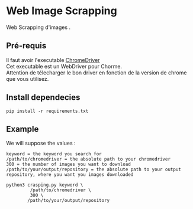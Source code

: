 # Web Image Scrapping

Web Scrapping d'images . 

## Pré-requis 

Il faut avoir l'executable [ChromeDriver](https://chromedriver.chromium.org/downloads)  
Cet executable est un WebDriver pour Chorme.  
Attention de télecharger le bon driver en fonction de la version de chrome que vous utilisez.
## Install dependecies

````shell script
pip install -r requirements.txt
````

## Example

We will suppose the values : 

```
keyword = the keyword you search for
/path/to/chromedriver = the absolute path to your chromedriver
300 = the number of images you want to download
/path/to/your/output/repository = the absolute path to your output repository, where you want you images downloaded

```

````shell script
python3 crasping.py keyword \
         /path/to/chromedriver \
         300 \
        /path/to/your/output/repository
````